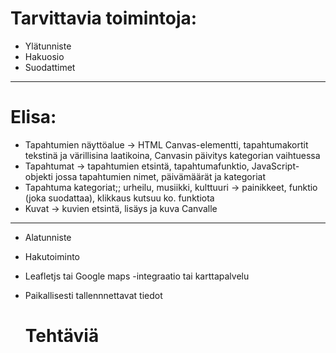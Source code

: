 # Tarvittavia toimintoja:


- Ylätunniste
- Hakuosio
- Suodattimet
--------------------------  


# Elisa: 
- Tapahtumien näyttöalue -> HTML Canvas-elementti, tapahtumakortit tekstinä ja värillisina laatikoina, Canvasin päivitys kategorian vaihtuessa
- Tapahtumat -> tapahtumien etsintä, tapahtumafunktio, JavaScript-objekti jossa tapahtumien nimet, päivämäärät ja kategoriat
- Tapahtuma kategoriat;; urheilu, musiikki, kulttuuri -> painikkeet, funktio (joka suodattaa), klikkaus kutsuu ko. funktiota
- Kuvat -> kuvien etsintä, lisäys ja kuva Canvalle


 ------------------------------
- Alatunniste 
- Hakutoiminto
- Leafletjs tai Google maps -integraatio tai karttapalvelu
- Paikallisesti tallennnettavat tiedot

  # Tehtäviä

